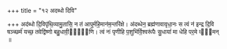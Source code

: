 +++
title = "१२ अदब्धो दिवि"

+++
अद॑ब्धो दि॒विपृ॑थि॒व्यामु॒तासि॒ न त॑ आपुर्महि॒मान॑म॒न्तरि॑क्षे। अ॑दब्धेन॒ ब्रह्म॑णावावृधा॒नः स त्वं न॑ इन्द्र दि॒वि षञ्च्छर्म॑ यच्छ॒ तवेद्वि॑ष्णो बहु॒धावी॒र्या᳡णि। त्वं नः॑ पृणीहि प॒शुभि॑र्वि॒श्वरू॑पैः सु॒धायां॑ मा धेहि पर॒मे व्यो᳡मन् ॥